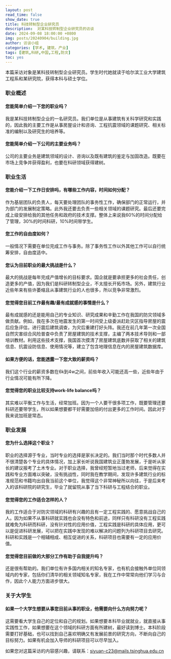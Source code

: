 ```yaml
---
layout: post
read_time: false
show_date: true
title: 科技转制型企业研究员
description:  对某科技转制型企业研究员的访谈
date: 2024-09-08 18:00:00 +0800
img: posts/20240904/building.jpg
author: 访谈小组
categories: [学术, 建筑，产业]
tags: [建筑,科研,中国,工程,防灾]
toc: yes
---
```

本篇采访对象是某科技转制型企业研究员。学生时代她就读于哈尔滨工业大学建筑工程系和某研究院，获得本科与硕士学位。

### 职业概述

#### 您能简单介绍一下您的职业吗？
我是某科技转制型企业的一名研究员。我们单位是从事建筑有关科学研究和实践的，因此我的主要工作是从事房屋设计和咨询、工程抗震领域的课题研究、相关标准的编制以及研究生的培养等。

#### 您能简单介绍一下公司的主要业务吗？
公司的主要业务是建筑领域的设计、咨询以及既有建筑的鉴定与加固改造。既要在市场上竞争并获得盈利，也要在科研领域获得建树。


### 职业生活

#### 您能介绍一下工作日安排吗，有哪些工作内容，时间如何分配？
作为基层团队的负责人，每天要处理团队的事务性工作，确保部门的正常运行，并为部门的发展制定策略。此外我还要去负责一些相关领域的课题研究。最后还要完成上级安排给我的其他任务和政府的技术支撑。整体上来说我60%的时间分配给了管理，30%的时间科研，10%时间带学生。

#### 您工作的自由度如何？
一般情况下需要在单位完成工作与事务。除了事务性工作以外其他工作可以自行统筹安排，自由度适中。

#### 您认为目前职业的最大挑战是什么？
最大的挑战是每年完成产值增长的目标要求。国企就是要承担更多的社会责任，创造更多的产值，因为我们是科研转制型企业，不太擅长开拓市场。另外，建筑行业近些年来有些许萎缩且从事建筑行业的人也很多，所以竞争非常激烈。

#### 您觉得您目前工作最有趣/最有成就感的事情是什么？
最有成就感的还是能用自己的专业知识、研究成果和辛勤工作在我国的防灾领域多做贡献。例如，我在多次在地震发生的第一时间受上级委派赶赴灾区指导房屋的震后应急评估，进行震后建筑调查，为灾后重建打好头阵。我还在前几年第一次全国自然灾害综合风险普查中负责了房屋建筑的技术支撑，主编了两本技术导则和一部培训教材。利用这些技术支撑，我国首次摸清了房屋建筑底数并获取了相关的建筑信息、抗震设防信息、使用情况等，建立了包含地理信息在内的房屋建筑数据库。

#### 如果方便的话，您能透露一下您大致的薪资吗？
我们这个行业的薪资多数在6k到4w之间，前些年收入可能还高一些，近些年由于行业情况可能有所下降。

#### 您觉得您的职业比较支持work-life balance吗？
其实难以平衡工作与生活，经常加班。因为一个人要干很多项工作，既要管理还要科研还要带学生，所以如果想要都干好需要加倍的付出更多的工作时间。因此对于我来说加班是常态。

### 职业发展

#### 您为什么选择这个职业？
职业的选择源于专业，当时专业的选择是家长决定的。我们当时那个时代多数人并不很清楚各个专业的具体情况，加上家长听说我国建筑业正蓬勃发展，于是听从家长的建议报考了土木专业。对于职业选择，我曾经短暂地当过老师，后来觉得在实践和专业方面难以突破，没有挑战性，同时我在教学期间，发现许多建筑行业的标准规范和书籍均出自我当前这个单位，我觉得这个非常神秘所以向往，于是后来考入的该科研院的研究生，毕业了就留院从事了当下科研与工程结合的职业。

#### 您觉得您的工作适合怎样的人？
我的工作适合于对防灾领域的科研有兴趣的且有一定工程实践的、愿意挑战自己的人。因为如果不从事科研就实践也会没有特色和前途，同样只有科研没有工程实践就难免为科研而科研，没有针对性的应用价值，工程实践是科研的具体应用，更可以是促进科研发展，可以把在实践中发现的难以解决的问题列为科研项目去研究。科研和实践是一个相辅相成、相互促进的关系，科研项目也需要有一定的应用价值。

#### 您觉得您目前做的大部分工作有助于自我提升吗？
还是很有帮助的。我们单位有许多国内相关的知名专家，也有机会接触外单位同领域内的专家，包括你们清华的相关领域知名专家，我在工作中常常向他们学习与合作，因此个人能力方面进步很大。

### 关于大学生

#### 如果一个大学生想要从事您目前从事的职业，他需要向什么方向努力呢？
这需要看大学生自己的定位和自己的规划。如果想要本科毕业就就业，就直接从事实践性工作，如果想要在这个领域的科研方面有所建树，最好读到博士。本科阶段需要打好基础，也可以找到自己喜欢明确又有发展前景的研究方向，不断向自己的目标努力。如果有机会加入导师的科研项目可以尽早加入。

如果您对这篇采访的内容感兴趣，请联系：siyuan-c23@mails.tsinghua.edu.cn